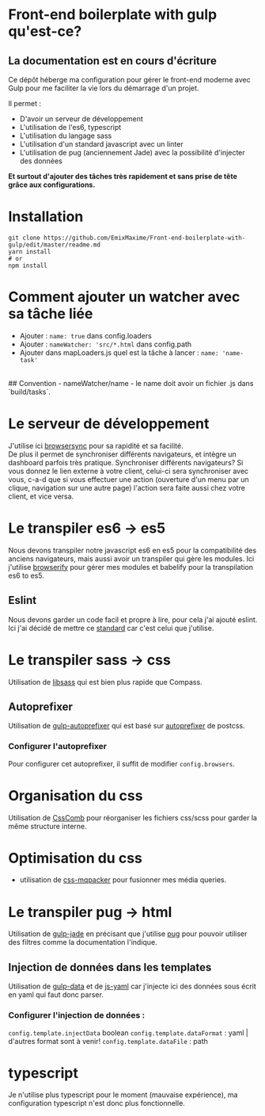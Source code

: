 # Front-end boilerplate with gulp qu'est-ce?
## La documentation est en cours d'écriture

Ce dépôt héberge ma configuration pour gérer le front-end moderne avec Gulp pour me faciliter la vie lors du démarrage d'un projet.

Il permet :
- D'avoir un serveur de développement
- L'utilisation de l'es6, typescript
- L'utilisation du langage sass
- L'utilisation d'un standard javascript avec un linter
- L'utilisation de pug (anciennement Jade) avec la possibilité d'injecter des données

**Et surtout d'ajouter des tâches très rapidement et sans prise de tête grâce aux configurations.**

# Installation
```
git clone https://github.com/EmixMaxime/Front-end-boilerplate-with-gulp/edit/master/readme.md
yarn install
# or
npm install
```

# Comment ajouter un watcher avec sa tâche liée
- Ajouter : `name: true` dans config.loaders
- Ajouter : `nameWatcher: 'src/*.html` dans config.path 
- Ajouter dans mapLoaders.js quel est la tâche à lancer : `name: 'name-task'`
<br />
## Convention
- nameWatcher/name
- le name doit avoir un fichier .js dans `build/tasks`.

# Le serveur de développement
J'utilise ici [browsersync](https://www.browsersync.io/) pour sa rapidité et sa facilité. <br>
De plus il permet de synchroniser différents navigateurs, et intègre un dashboard parfois très pratique.
Synchroniser différents navigateurs?
Si vous donnez le lien externe à votre client, celui-ci sera synchroniser avec vous, c-a-d que si vous effectuer une action (ouverture d'un menu par un clique, navigation sur une autre page) l'action sera faite aussi chez votre client, et vice versa.

# Le transpiler es6 -> es5
Nous devons transpiler notre javascript es6 en es5 pour la compatibilité des anciens navigateurs, mais aussi avoir un transpiler qui gère les modules.
Ici j'utilise [browserify](http://browserify.org/) pour gérer mes modules et babelify pour la transpilation es6 to es5.
## Eslint
Nous devons garder un code facil et propre à lire, pour cela j'ai ajouté eslint.
Ici j'ai décidé de mettre ce [standard](http://standardjs.com/) car c'est celui que j'utilise.

# Le transpiler sass -> css
Utilisation de [libsass](http://sass-lang.com/libsass) qui est bien plus rapide que Compass.

## Autoprefixer
Utilisation de [gulp-autoprefixer](https://www.npmjs.com/package/gulp-autoprefixer) qui est basé sur [autoprefixer](https://github.com/postcss/autoprefixer) de postcss.
### Configurer l'autoprefixer
Pour configurer cet autoprefixer, il suffit de modifier `config.browsers`.

# Organisation du css
Utilisation de [CssComb](http://csscomb.com) pour réorganiser les fichiers css/scss pour garder la même structure interne.

# Optimisation du css
- utilisation de [css-mqpacker](https://github.com/hail2u/node-css-mqpacker) pour fusionner mes média queries.

# Le transpiler pug -> html
Utilisation de [gulp-jade](https://www.npmjs.com/package/gulp-jade) en précisant que j'utilise [pug](http://) pour pouvoir utiliser des filtres comme la documentation l'indique.

## Injection de données dans les templates
Utilisation de [gulp-data](https://www.npmjs.com/package/gulp-data) et de [js-yaml](https://github.com/nodeca/js-yaml) car j'injecte ici des données sous écrit en yaml qui faut donc parser.
### Configurer l'injection de données :
`config.template.injectData` boolean
`config.template.dataFormat` : yaml | d'autres format sont à venir!
`config.template.dataFile` : path

# typescript
Je n'utilise plus typescript pour le moment (mauvaise expérience), ma configuration typescript n'est donc plus fonctionnelle.
